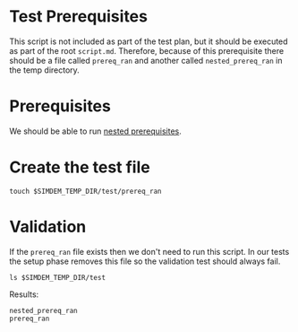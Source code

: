 # Test Prerequisites

This script is not included as part of the test plan, but it should be
executed as part of the root `script.md`. Therefore, because of this
prerequisite there should be a file called `prereq_ran` and another
called `nested_prereq_ran` in the temp directory.

# Prerequisites

We should be able to run [nested prerequisites](./nested_prereq.md).

# Create the test file

```
touch $SIMDEM_TEMP_DIR/test/prereq_ran
```

# Validation

If the `prereq_ran` file exists then we don't need to run this
script. In our tests the setup phase removes this file so the
validation test should always fail.

```
ls $SIMDEM_TEMP_DIR/test
```

Results:

```
nested_prereq_ran
prereq_ran
```
